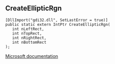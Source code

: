 ## CreateEllipticRgn

```
[DllImport("gdi32.dll", SetLastError = true)]
public static extern IntPtr CreateEllipticRgn(
   int nLeftRect,
   int nTopRect,
   int nRightRect,
   int nBottomRect
);
```

[Microsoft documentation](https://docs.microsoft.com/en-us/windows/win32/api/wingdi/nf-wingdi-createellipticrgn)

